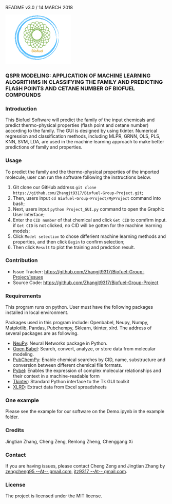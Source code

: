 README v3.0 / 14 MARCH 2018

![Alt](MyProject/2.png "Team Logo")

### QSPR MODELING: APPLICATION OF MACHINE LEARNING ALOGRITHMS IN CLASSIFYING THE FAMILY AND PREDICTING FLASH POINTS AND CETANE NUMBER OF BIOFUEL COMPOUNDS

### Introduction

This Biofuel Software will predict the family of the input chemicals and predict thermo-physical properties (flash point and cetane number) according to the family. The GUI is designed by using tkinter. Numerical regression and classification methods, including MLPR, GRNN, OLS, PLS, KNN, SVM, LDA, are used in the machine learning approach to make better predictions of family and properties.

### Usage

To predict the family and the thermo-physical properties of the imported molecule, user can run the software following the instructions below.
1. Git clone our GitHub address `git clone https://github.com/Zhangjt9317/Biofuel-Group-Project.git`;
2. Then, users input `cd Biofuel-Group-Project/MyProject` command into bash;
3. Next, users input `python Project_GUI.py` command to open the Graphic User Interface;
4. Enter the `CID number` of that chemical and click `Get CID` to comfirm input. if `Get CID` is not clicked, no CID will be gotten for the machine learning models;
5. Click `Model selection` to chose differient machine learning methods and properties, and then click `Begin` to confirm selection;
6. Then click `Result` to plot the training and predction result.


### Contribution

- Issue Tracker: https://github.com/Zhangjt9317/Biofuel-Group-Project/issues
- Source Code: https://github.com/Zhangjt9317/Biofuel-Group-Project

### Requirements

This program runs on python. User must have the following packages installed in local environment.

Packages used in this program include:
Openbabel, Neupy, Numpy, Matplotlib, Pandas, Pubchempy, Sklearn, tkinter, xlrd. The address of several packages are as following. 

* [NeuPy](http://neupy.com/docs/tutorials.html#): Neural Networks package in Python.
* [Open Babel](http://openbabel.org/wiki/Category:Installation): Search, convert, analyze, or store data from molecular modeling.
* [PubChemPy](https://pubchempy.readthedocs.io/en/latest/guide/install.html): Enable chemical searches by CID, name, substructure and conversion between different chemical file formats.
* [Pybel](https://openbabel.org/docs/dev/UseTheLibrary/PythonInstall.html): Enables the expression of complex molecular relationships and their context in a machine-readable form
* [Tkinter](http://www.tkdocs.com/tutorial/install.html): Standard Python interface to the Tk GUI toolkit
* [XLRD](https://pypi.python.org/pypi/xlrd): Extract data from Excel spreadsheets

### One example

Please see the example for our software on the Demo.ipynb in the example folder.

### Credits

Jingtian Zhang, Cheng Zeng, Renlong Zheng, Chenggang Xi

### Contact

If you are having issues, please contact Cheng Zeng and Jingtian Zhang by [zengcheng95 --At-- gmail.com](mailto:zengcheng95@gmail.com), [jtz9317 --At-- gmail.com](mailto:jtz9317@gmail.com).

### License

The project is licensed under the MIT license.
